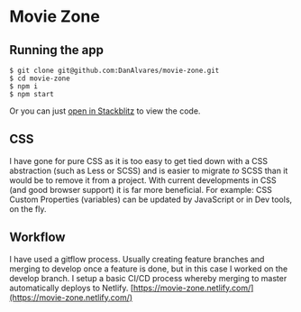 # Movie Zone

## Running the app
	$ git clone git@github.com:DanAlvares/movie-zone.git
	$ cd movie-zone
	$ npm i
	$ npm start 

Or you can just [open in Stackblitz](https://stackblitz.com/github/DanAlvares/movie-zone) to view the code.  

## CSS
 I have gone for pure CSS as it is too easy to get tied down with a CSS abstraction (such as Less or SCSS) and is easier to migrate *to* SCSS than it would be to remove it from a project. With current developments in CSS (and good browser support) it is far more beneficial. For example: CSS Custom Properties (variables) can be updated by JavaScript or in Dev tools, on the fly. 

## Workflow
I have used a gitflow process. Usually creating feature branches and merging to develop once a feature is done, but in this case I worked on the develop branch. I setup a basic CI/CD process whereby merging to master automatically deploys to Netlify. [https://movie-zone.netlify.com/](https://movie-zone.netlify.com/)
